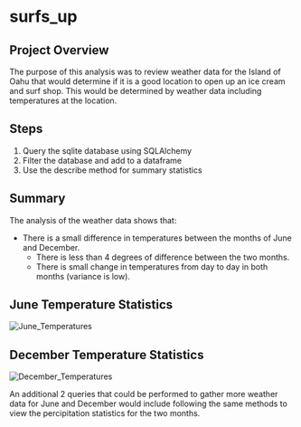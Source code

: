 # surfs_up

## Project Overview
The purpose of this analysis was to review weather data for the Island of Oahu that would determine if it is a good location to open up an ice cream and surf shop.  This would be determined by weather data including temperatures at the location.

## Steps
1. Query the sqlite database using SQLAlchemy
2. Filter the database and add to a dataframe
3. Use the describe method for summary statistics

## Summary
The analysis of the weather data shows that:
- There is a small difference in temperatures between the months of June and December.
  - There is less than 4 degrees of difference between the two months.
  - There is small change in temperatures from day to day in both months (variance is low).
 
## June Temperature Statistics<br>
![June_Temperatures](https://user-images.githubusercontent.com/106936638/185806135-9a687986-3102-46a0-a310-bc7bb54fed44.PNG)
  
## December Temperature Statistics<br>
![December_Temperatures](https://user-images.githubusercontent.com/106936638/185806134-3d689bcc-e656-40d6-b9da-e528a5fd6c5a.PNG)

An additional 2 queries that could be performed to gather more weather data for June and December would include following the same methods to view the percipitation statistics for the two months.
